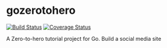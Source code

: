 # gozerotohero
[![Build Status](https://travis-ci.org/Devtorial/gozerotohero.svg?branch=master)](https://travis-ci.org/Devtorial/gozerotohero) [![Coverage Status](https://coveralls.io/repos/github/Devtorial/gozerotohero/badge.svg?branch=master)](https://coveralls.io/github/Devtorial/gozerotohero?branch=master)

A Zero-to-hero tutorial project for Go. Build a social media site
